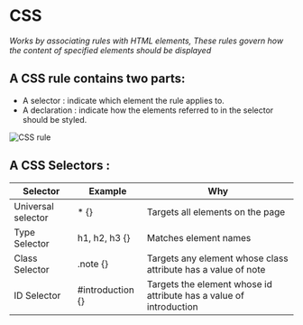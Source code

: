 # CSS 

*Works by associating rules with HTML elements, These rules govern
how the content of specified elements should be displayed*

## A CSS rule contains two parts:
+ A selector : indicate which element the rule applies to. 
+ A declaration : indicate how the elements referred to in the selector should be styled.

![CSS rule](http://blog.teamtreehouse.com/wp-content/uploads/2012/10/css-rule.jpg)

## A CSS Selectors : 

Selector | Example | Why 
---------|----------|--------
Universal selector | * {} | Targets all elements on the page
Type Selector | h1, h2, h3 {} | Matches element names
Class Selector |  .note {} | Targets any element whose class attribute has a value of note
ID Selector | #introduction {} | Targets the element whose id attribute has a value of introduction

